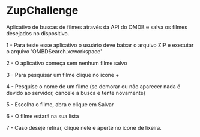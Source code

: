 # ZupChallenge

Aplicativo de buscas de filmes através da API do OMDB e salva os filmes desejados no dispositivo.

1 - Para teste esse aplicativo o usuário deve baixar o arquivo ZIP e executar o arquivo 'OMBDSearch.xcworkspace'

2 - O aplicativo começa sem nenhum filme salvo

3 - Para pesquisar um filme clique no icone +

4 - Pesquise o nome de um filme (se demorar ou não aparecer nada é devido ao servidor, cancele a busca e tente novamente)

5 - Escolha o filme, abra e clique em Salvar

6 - O filme estará na sua lista

7 - Caso deseje retirar, clique nele e aperte no icone de lixeira.

